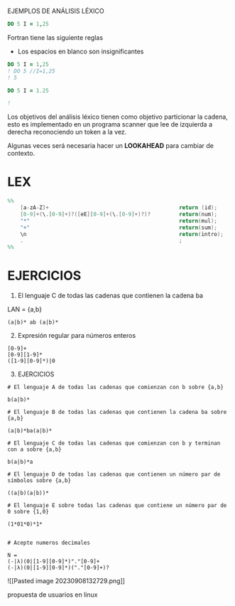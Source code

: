 EJEMPLOS DE ANÁLISIS LÉXICO

```fortran
DO 5 I = 1,25
```

Fortran tiene las siguiente reglas
- Los espacios en blanco son insignificantes

```fortran
DO 5 I = 1,25
! DO 5 //I=1,25
! 5

DO 5 I = 1.25

! 
```

Los objetivos del análisis léxico tienen como objetivo particionar la cadena, esto es implementado en un programa scanner que lee de izquierda a derecha reconociendo un token a la vez.

Algunas veces será necesaria hacer un **LOOKAHEAD** para cambiar de contexto.

# LEX

```lex
%%
	[a-zA-Z]+                                         return (id);
	[0-9]+(\.[0-9]+)?([eE][0-9]+(\.[0-9]+)?)?         return(num);
	"*"                                               return(mul);
	"+"                                               return(sum);
	\n                                                return(intro);
	.                                                 ;
%%
```

# EJERCICIOS

1. El lenguaje C de todas las cadenas que contienen la cadena ba

LAN = {a,b}

` (a|b)* ab (a|b)* `

2. Expresión regular para números enteros

```
[0-9]+
[0-9][1-9]*
([1-9][0-9]*)|0
```

3. EJERCICIOS

```
# El lenguaje A de todas las cadenas que comienzan con b sobre {a,b}

b(a|b)*

# El lenguaje B de todas las cadenas que contienen la cadena ba sobre {a,b}

(a|b)*ba(a|b)*

# El lenguaje C de todas las cadenas que comienzan con b y terminan con a sobre {a,b}

b(a|b)*a

# El lenguaje D de todas las cadenas que contienen un número par de símbolos sobre {a,b}

((a|b)(a|b))*

# El lenguaje E sobre todas las cadenas que contiene un número par de 0 sobre {1,0}

(1*01*0)*1*


# Acepte numeros decimales

N = 
(-|λ)(0|[1-9][0-9]*)"."[0-9]+
(-|λ)(0|[1-9][0-9]*)("."[0-9]+)?
```


![[Pasted image 20230908132729.png]]

propuesta de usuarios en linux